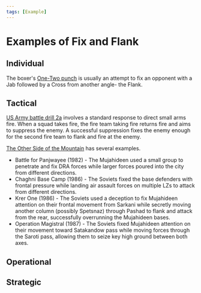 ```yaml
---
tags: [Example]
---
```


# Examples of Fix and Flank


## Individual
The boxer's [One-Two punch](https://youtu.be/KN9NGbIK2q8?t=13) is usually an attempt to fix an opponent with a Jab followed by a Cross from another angle- the Flank.

## Tactical
[US Army battle drill 2a](https://youtu.be/MtOL4EBqS7s?t=100) involves a standard response to direct small arms fire. When a squad takes fire, the fire team taking fire returns fire and aims to suppress the enemy. A successful suppression fixes the enemy enough for the second fire team to flank and fire at the enemy.

[The Other Side of the Mountain](https://www.amazon.com/Other-Side-Mountain-Mujahideen-Soviet-Afghan/dp/B000KD7794) has several examples.
* Battle for Panjwayee (1982) - The Mujahideen used a small group to penetrate and fix DRA forces while larger forces poured into the city from different directions.
* Chaghni Base Camp (1986) - The Soviets fixed the base defenders with frontal pressure while landing air assault forces on multiple LZs to attack from different directions.
* Krer One (1986) - The Soviets used a deception to fix Mujahideen attention on their frontal movement from Sarkani while secretly moving another column (possibly Spetsnaz) through Pashad to flank and attack from the rear, successfully overrunning the Mujahideen bases.
* Operation Magistral (1987) - The Soviets fixed Mujahideen attention on their movement toward Satakandow pass while moving forces through the Saroti pass, allowing them to seize key high ground between both axes.

## Operational

## Strategic

